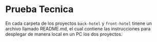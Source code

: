 # Prueba Tecnica

En cada carpeta de los proyectos `back-hotel` y `front-hotel` tinene un archivo llamado README.md, el cual contiene las instrucciones para desplegar de manera local en un PC los dos proyectos.